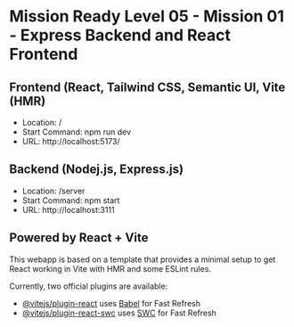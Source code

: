 # Mission Ready Level 05 - Mission 01 - Express Backend and React Frontend

## Frontend (React, Tailwind CSS, Semantic UI, Vite (HMR)

  * Location: /
  * Start Command: npm run dev
  * URL: http://localhost:5173/
  
## Backend (Nodej.js, Express.js)

  * Location: /server
  * Start Command: npm start
  * URL: http://localhost:3111

## Powered by React + Vite

This webapp is based on a  template that provides a minimal setup to get React working in Vite with HMR and some ESLint rules.

Currently, two official plugins are available:

- [@vitejs/plugin-react](https://github.com/vitejs/vite-plugin-react/blob/main/packages/plugin-react/README.md) uses [Babel](https://babeljs.io/) for Fast Refresh
- [@vitejs/plugin-react-swc](https://github.com/vitejs/vite-plugin-react-swc) uses [SWC](https://swc.rs/) for Fast Refresh


